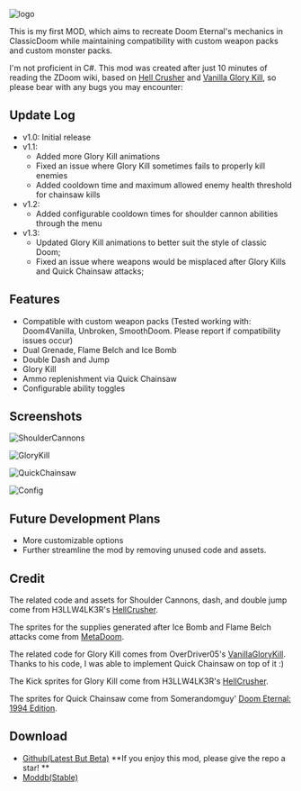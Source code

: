 ![logo](https://s2.loli.net/2025/06/03/EqmM3fFOC7IQNvG.png)

This is my first MOD, which aims to recreate Doom Eternal's mechanics in ClassicDoom while maintaining compatibility with custom weapon packs and custom monster packs.

I'm not proficient in C#. This mod was created after just 10 minutes of reading the ZDoom wiki, based on [Hell Crusher](https://forum.zdoom.org/viewtopic.php?t=72084) and [Vanilla Glory Kill](https://github.com/OverDriver05/Vanilla-Glory-Kill), so please bear with any bugs you may encounter:

## Update Log

- v1.0: Initial release
- v1.1:
  - Added more Glory Kill animations
  - Fixed an issue where Glory Kill sometimes fails to properly kill enemies
  - Added cooldown time and maximum allowed enemy health threshold for chainsaw kills
- v1.2:
  - Added configurable cooldown times for shoulder cannon abilities through the menu
- v1.3:
  - Updated Glory Kill animations to better suit the style of classic Doom;
  - Fixed an issue where weapons would be misplaced after Glory Kills and Quick Chainsaw attacks;

## Features

- Compatible with custom weapon packs (Tested working with: Doom4Vanilla, Unbroken, SmoothDoom. Please report if compatibility issues occur)
- Dual Grenade, Flame Belch and Ice Bomb
- Double Dash and Jump
- Glory Kill
- Ammo replenishment via Quick Chainsaw
- Configurable ability toggles

## Screenshots

![ShoulderCannons](https://s2.loli.net/2025/06/03/wmraHpXWMvRZsxT.png)

![GloryKill](https://s2.loli.net/2025/06/03/ABufwY6WjP4g5dK.png)

![QuickChainsaw](https://s2.loli.net/2025/06/03/HwevlpfKAo4ExJy.png)

![Config](https://s2.loli.net/2025/06/03/zIoNpvjwe6QVGHx.jpg)

## Future Development Plans

- More customizable options
- Further streamline the mod by removing unused code and assets.

## Credit

The related code and assets for Shoulder Cannons, dash, and double jump come from H3LLW4LK3R's [HellCrusher](https://forum.zdoom.org/viewtopic.php?t=72084).

The sprites for the supplies generated after Ice Bomb and Flame Belch attacks come from [MetaDoom](https://www.doomworld.com/forum/topic/131595-gzdoom-metadoom-v71-ghost/).

The related code for Glory Kill comes from OverDriver05's [VanillaGloryKill](https://github.com/OverDriver05/Vanilla-Glory-Kill). Thanks to his code, I was able to implement Quick Chainsaw on top of it :)

The Kick sprites for Glory Kill come from H3LLW4LK3R's [HellCrusher](https://forum.zdoom.org/viewtopic.php?t=72084).

The sprites for Quick Chainsaw come from Somerandomguy' [Doom Eternal: 1994 Edition](https://www.doomworld.com/forum/topic/151800-doom-eternal-made-in-1994-doom-eternal-1994-edition-de94e/).

## Download

- [Github(Latest But Beta)](https://github.com/susmouse/Universal-Eternal-Mod) **If you enjoy this mod, please give the repo a star! **
- [Moddb(Stable)](https://www.moddb.com/mods/universal-eternal-mod)
